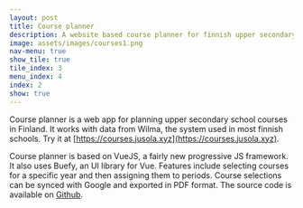 ```yaml
---
layout: post
title: Course planner
description: A website based course planner for finnish upper secondary school courses
image: assets/images/courses1.png
nav-menu: true
show_tile: true
tile_index: 3
menu_index: 4
index: 2
show: true
---
```


Course planner is a web app for planning upper secondary school courses in Finland. It works with data from Wilma, the system used in most finnish schools. Try it at [https://courses.jusola.xyz](https://courses.jusola.xyz).

<!--more-->

Course planner is based on VueJS, a fairly new progressive JS framework. It also uses Buefy, an UI library for Vue. Features include selecting courses for a specific year and then assigning them to periods. Course selections can be synced with Google and exported in PDF format. The source code is available on [Github](https://github.com/juusolain/course-planner).
